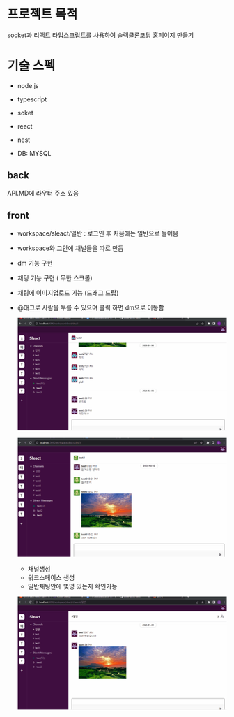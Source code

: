 # 프로젝트 목적

socket과 리액트 타입스크립트를 사용하여 슬랙클론코딩 홈페이지 만들기

# 기술 스펙

- node.js
- typescript
- soket
- react

- nest
- DB: MYSQL

## back 
API.MD에 라우터 주소 있음

## front 
- workspace/sleact/일반 : 로그인 후 처음에는 일반으로 들어옴
- workspace와 그안에 채널들을 따로 만듬 
- dm 기능 구현 
- 채팅 기능 구현 ( 무한 스크롤)
- 채팅에 이미지업로드 기능 (드래그 드랍)
- @태그로 사람을 부를 수 있으며 클릭 하면 dm으로 이동함


  ![](slack-chat.gif)

  ![](slack-imgupload.gif)
  
  
  - 채널생성 
  - 워크스페이스 생성
  - 일반채팅안에 몇명 있는지 확인가능

  ![](slackmain.gif)



